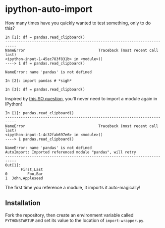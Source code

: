 # ipython-auto-import

How many times have you quickly wanted to test something, only to do this?

```
In [1]: df = pandas.read_clipboard()
---------------------------------------------------------------------------
NameError                                 Traceback (most recent call last)
<ipython-input-1-45ec783f831b> in <module>()
----> 1 df = pandas.read_clipboard()

NameError: name 'pandas' is not defined

In [2]: import pandas # *sigh*

In [3]: df = pandas.read_clipboard()
```

Inspired by [this SO question](http://stackoverflow.com/questions/36112275/make-ipython-import-what-i-mean/36116171#36116171), you'll never need to import a module again in IPython!

```
In [1]: pandas.read_clipboard()
---------------------------------------------------------------------------
NameError                                 Traceback (most recent call last)
<ipython-input-1-4c32fab697e6> in <module>()
----> 1 pandas.read_clipboard()

NameError: name 'pandas' is not defined
AutoImport: Imported referenced module "pandas", will retry
---------------------------------------------------------------------------
Out[1]:
       First,Last
0         Foo,Bar
1  John,Appleseed
```

The first time you reference a module, it imports it auto-magically!

## Installation
Fork the repository, then create an environment variable called `PYTHONSTARTUP` and set its value to the location of `import-wrapper.py`.